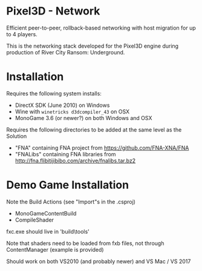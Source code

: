 Pixel3D - Network
==============================

Efficient peer-to-peer, rollback-based networking with host migration for up to 4 players.

This is the networking stack developed for the Pixel3D engine during production of River City Ransom: Underground.

Installation
============

Requires the following system installs:
- DirectX SDK (June 2010) on Windows
- Wine with `winetricks d3dcompiler_43` on OSX
- MonoGame 3.6 (or newer?) on both Windows and OSX

Requires the following directories to be added at the same level as the Solution
- "FNA" containing FNA project from https://github.com/FNA-XNA/FNA
- "FNALibs" containing FNA libraries from http://fna.flibitijibibo.com/archive/fnalibs.tar.bz2

Demo Game Installation
======================

Note the Build Actions (see "Import"s in the .csproj)
- MonoGameContentBuild
- CompileShader

fxc.exe should live in 'build\tools'

Note that shaders need to be loaded from fxb files, not through ContentManager (example is provided)

Should work on both VS2010 (and probably newer) and VS Mac / VS 2017